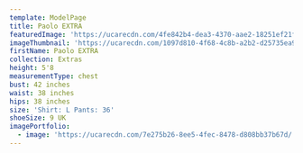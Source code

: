 ```yaml
---
template: ModelPage
title: Paolo EXTRA
featuredImage: 'https://ucarecdn.com/4fe842b4-dea3-4370-aae2-18251ef21f6c/'
imageThumbnail: 'https://ucarecdn.com/1097d810-4f68-4c8b-a2b2-d25735ea90bb/'
firstName: Paolo EXTRA
collection: Extras
height: 5'8
measurementType: chest
bust: 42 inches
waist: 38 inches
hips: 38 inches
size: 'Shirt: L Pants: 36'
shoeSize: 9 UK
imagePortfolio:
  - image: 'https://ucarecdn.com/7e275b26-8ee5-4fec-8478-d808bb37b67d/'
---
```


